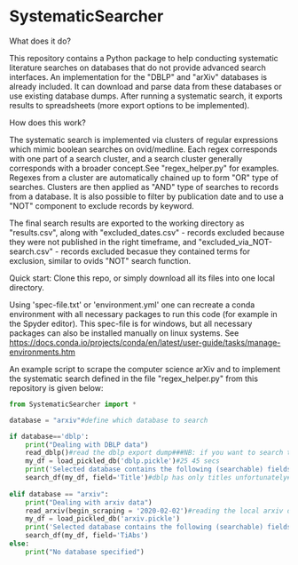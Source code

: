 # SystematicSearcher

What does it do?

This repository contains a Python package to help conducting systematic literature searches on databases that do not provide advanced search interfaces. An implementation for the "DBLP" and "arXiv" databases is already included. It can download and parse data from these databases or use existing database dumps. After running a systematic search, it exports results to spreadsheets (more export options to be implemented).

How does this work?

The systematic search is implemented via clusters of regular expressions which mimic boolean searches on ovid/medline. Each regex corresponds with one part of a search cluster, and a search cluster generally corresponds with a broader concept.See "regex_helper.py" for examples. Regexes from a cluster are automatically chained up to form "OR" type of searches. Clusters are then applied as "AND" type of searches to records from a database. It is also possible to filter by publication date and to use a "NOT" component to exclude records by keyword.

The final search results are exported to the working directory as "results.csv", along with "excluded_dates.csv" - records excluded because they were not published in the right timeframe, and "excluded_via_NOT-search.csv" - records excluded becasue they contained terms for exclusion, similar to ovids "NOT" search function.

Quick start:
Clone this repo, or simply download all its files into one local directory.

Using 'spec-file.txt' or 'environment.yml' one can recreate a conda environment with all necessary packages to run this code (for example in the Spyder editor). This spec-file is for windows, but all necessary packages can also be installed manually on linux systems. See https://docs.conda.io/projects/conda/en/latest/user-guide/tasks/manage-environments.htm

An example script to scrape the computer science arXiv and to implement the systematic search defined in the file "regex_helper.py" from this repository is given below:

```python
from SystematicSearcher import *

database = "arxiv"#define which database to search

if database=='dblp':  
    print("Dealing with DBLP data")
    read_dblp()#read the dblp export dump###NB: if you want to search the dblp, please download the database and its dtd file and unzip it in your working directory: https://dblp.uni-trier.de/faq/How+can+I+download+the+whole+dblp+dataset
    my_df = load_pickled_db('dblp.pickle')#25 45 secs
    print('Selected database contains the following (searchable) fields: {}'.format(my_df.columns))
    search_df(my_df, field='Title')#dblp has only titles unfortunately#search the specified fild with the pre-defined systematic search and save results to spreadsheet
    
elif database == "arxiv":
    print("Dealing with arxiv data")
    read_arxiv(begin_scraping = '2020-02-02')#reading the local arxiv data. if there is no data, it scrapes it from arxiv api  
    my_df = load_pickled_db('arxiv.pickle')
    print('Selected database contains the following (searchable) fields: {}'.format(my_df.columns))
    search_df(my_df, field='TiAbs')
else:
    print("No database specified")    
    
```    


